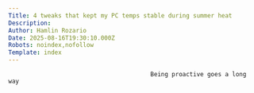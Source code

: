 ```yaml
---
Title: 4 tweaks that kept my PC temps stable during summer heat
Description: 
Author: Hamlin Rozario
Date: 2025-08-16T19:30:10.000Z
Robots: noindex,nofollow
Template: index
---
```


                                            Being proactive goes a long way
                                        